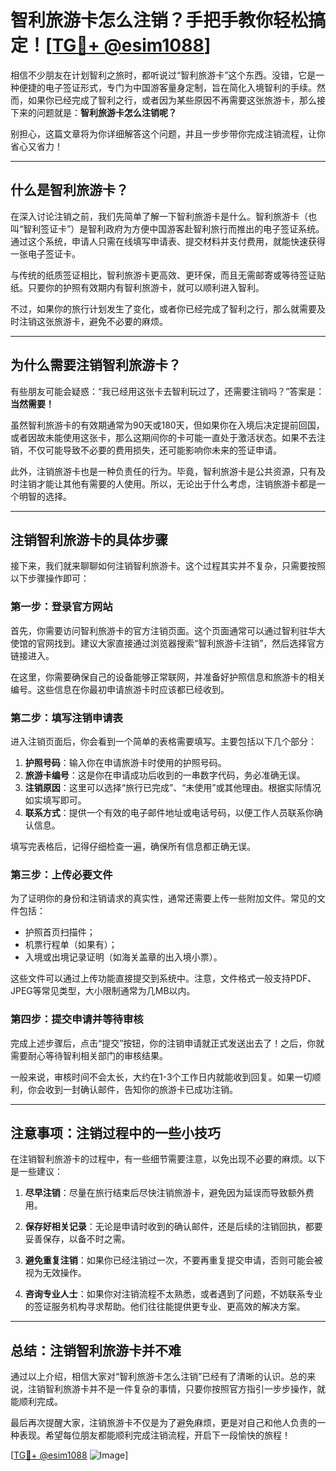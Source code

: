 # 智利旅游卡怎么注销？手把手教你轻松搞定！[[TG💪+ @esim1088](https://t.me/s/esim1088)]

相信不少朋友在计划智利之旅时，都听说过“智利旅游卡”这个东西。没错，它是一种便捷的电子签证形式，专门为中国游客量身定制，旨在简化入境智利的手续。然而，如果你已经完成了智利之行，或者因为某些原因不再需要这张旅游卡，那么接下来的问题就是：**智利旅游卡怎么注销呢？**

别担心，这篇文章将为你详细解答这个问题，并且一步步带你完成注销流程，让你省心又省力！

---

## 什么是智利旅游卡？

在深入讨论注销之前，我们先简单了解一下智利旅游卡是什么。智利旅游卡（也叫“智利签证卡”）是智利政府为方便中国游客赴智利旅行而推出的电子签证系统。通过这个系统，申请人只需在线填写申请表、提交材料并支付费用，就能快速获得一张电子签证卡。

与传统的纸质签证相比，智利旅游卡更高效、更环保，而且无需邮寄或等待签证贴纸。只要你的护照有效期内有智利旅游卡，就可以顺利进入智利。

不过，如果你的旅行计划发生了变化，或者你已经完成了智利之行，那么就需要及时注销这张旅游卡，避免不必要的麻烦。

---

## 为什么需要注销智利旅游卡？

有些朋友可能会疑惑：“我已经用这张卡去智利玩过了，还需要注销吗？”答案是：**当然需要！**  

虽然智利旅游卡的有效期通常为90天或180天，但如果你在入境后决定提前回国，或者因故未能使用这张卡，那么这期间你的卡可能一直处于激活状态。如果不去注销，不仅可能导致不必要的费用损失，还可能影响你未来的签证申请。

此外，注销旅游卡也是一种负责任的行为。毕竟，智利旅游卡是公共资源，只有及时注销才能让其他有需要的人使用。所以，无论出于什么考虑，注销旅游卡都是一个明智的选择。

---

## 注销智利旅游卡的具体步骤

接下来，我们就来聊聊如何注销智利旅游卡。这个过程其实并不复杂，只需要按照以下步骤操作即可：

### **第一步：登录官方网站**

首先，你需要访问智利旅游卡的官方注销页面。这个页面通常可以通过智利驻华大使馆的官网找到。建议大家直接通过浏览器搜索“智利旅游卡注销”，然后选择官方链接进入。

在这里，你需要确保自己的设备能够正常联网，并准备好护照信息和旅游卡的相关编号。这些信息在你最初申请旅游卡时应该都已经收到。

### **第二步：填写注销申请表**

进入注销页面后，你会看到一个简单的表格需要填写。主要包括以下几个部分：

1. **护照号码**：输入你在申请旅游卡时使用的护照号码。
2. **旅游卡编号**：这是你在申请成功后收到的一串数字代码，务必准确无误。
3. **注销原因**：这里可以选择“旅行已完成”、“未使用”或其他理由。根据实际情况如实填写即可。
4. **联系方式**：提供一个有效的电子邮件地址或电话号码，以便工作人员联系你确认信息。

填写完表格后，记得仔细检查一遍，确保所有信息都正确无误。

### **第三步：上传必要文件**

为了证明你的身份和注销请求的真实性，通常还需要上传一些附加文件。常见的文件包括：

- 护照首页扫描件；
- 机票行程单（如果有）；
- 入境或出境记录证明（如海关盖章的出入境小票）。

这些文件可以通过上传功能直接提交到系统中。注意，文件格式一般支持PDF、JPEG等常见类型，大小限制通常为几MB以内。

### **第四步：提交申请并等待审核**

完成上述步骤后，点击“提交”按钮，你的注销申请就正式发送出去了！之后，你就需要耐心等待智利相关部门的审核结果。

一般来说，审核时间不会太长，大约在1-3个工作日内就能收到回复。如果一切顺利，你会收到一封确认邮件，告知你的旅游卡已成功注销。

---

## 注意事项：注销过程中的一些小技巧

在注销智利旅游卡的过程中，有一些细节需要注意，以免出现不必要的麻烦。以下是一些建议：

1. **尽早注销**：尽量在旅行结束后尽快注销旅游卡，避免因为延误而导致额外费用。
   
2. **保存好相关记录**：无论是申请时收到的确认邮件，还是后续的注销回执，都要妥善保存，以备不时之需。

3. **避免重复注销**：如果你已经注销过一次，不要再重复提交申请，否则可能会被视为无效操作。

4. **咨询专业人士**：如果你对注销流程不太熟悉，或者遇到了问题，不妨联系专业的签证服务机构寻求帮助。他们往往能提供更专业、更高效的解决方案。

---

## 总结：注销智利旅游卡并不难

通过以上介绍，相信大家对“智利旅游卡怎么注销”已经有了清晰的认识。总的来说，注销智利旅游卡并不是一件复杂的事情，只要你按照官方指引一步步操作，就能顺利完成。

最后再次提醒大家，注销旅游卡不仅是为了避免麻烦，更是对自己和他人负责的一种表现。希望每位朋友都能顺利完成注销流程，开启下一段愉快的旅程！

[[TG💪+ @esim1088](https://t.me/s/esim1088) ![Image](https://i.postimg.cc/4NQfJmqS/Snipaste-2025-05-13-00-14-12.png)]